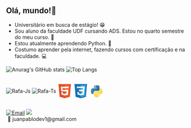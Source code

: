 ## Olá, mundo!👋

-  Universitário em busca de estágio! 😁
-  Sou aluno da faculdade UDF cursando ADS. Estou no quarto semestre do meu curso. 📖
-  Estou atualmente aprendendo Python. 👾
-  Costumo aprender pela internet, fazendo cursos com certificação e na faculdade. 💻

  ![Anurag's GitHub stats](https://github-readme-stats.vercel.app/api?username=JuanPabloCastilhoMacedo&show_icons=true&theme=tokyonight)
  ![Top Langs](https://github-readme-stats.vercel.app/api/top-langs/?username=JuanPabloCastilhoMacedo&layout=compact)

  <div style="display: inline_block"><br>
  <img align="center" alt="Rafa-Js" height="80" width="60" src="https://cdn.jsdelivr.net/gh/devicons/devicon@latest/icons/php/php-original.svg">
  <img align="center" alt="Rafa-Ts" height="80" width="60" src="https://cdn.jsdelivr.net/gh/devicons/devicon@latest/icons/mysql/mysql-original-wordmark.svg">
  <img align="center" alt="Rafa-HTML" height="40" width="40" src="https://raw.githubusercontent.com/devicons/devicon/master/icons/html5/html5-original.svg">
  <img align="center" alt="Rafa-CSS" height="40" width="40" src="https://raw.githubusercontent.com/devicons/devicon/master/icons/css3/css3-original.svg">
  <img align="center" alt="Rafa-Python" height="40" width="40" src="https://raw.githubusercontent.com/devicons/devicon/master/icons/python/python-original.svg">
</div>

  ##
  
<div> 
 <a href="mailto:juanpablodev1@gmail.com" target="_blank" rel="noopener noreferrer"><img src="https://img.shields.io/badge/-Gmail-%23333?style=for-the-badge&logo=gmail&logoColor=white" alt="Email" /></a>
  <a href="https://www.linkedin.com/in/juanpablocastilhomacedo" target="_blank"><img src="https://img.shields.io/badge/-LinkedIn-%230077B5?style=for-the-badge&logo=linkedin&logoColor=white" target="_blank"></a> 
</div>
  &nbsp;📧 juanpablodev1@gmail.com

